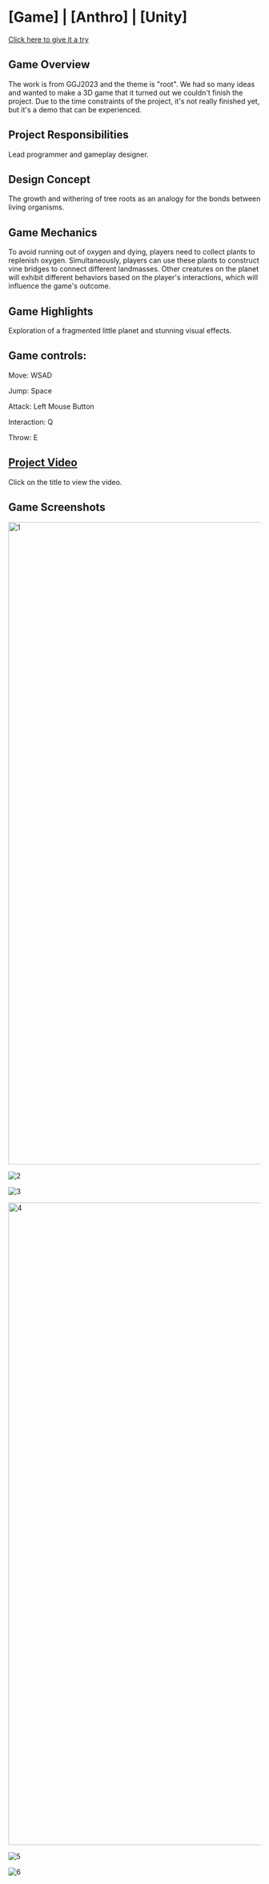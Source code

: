 # [Game] | [Anthro] | [Unity]
[Click here to give it a try](https://shawnjobseeking.itch.io/anthro)

## Game Overview
The work is from GGJ2023 and the theme is "root".
We had so many ideas and wanted to make a 3D game that it turned out we couldn't finish the project.
Due to the time constraints of the project, it's not really finished yet, but it's a demo that can be experienced.

## Project Responsibilities

Lead programmer and gameplay designer.

## Design Concept

The growth and withering of tree roots as an analogy for the bonds between living organisms.

## Game Mechanics

To avoid running out of oxygen and dying, players need to collect plants to replenish oxygen. Simultaneously, players can use these plants to construct vine bridges to connect different landmasses. Other creatures on the planet will exhibit different behaviors based on the player's interactions, which will influence the game's outcome.

## Game Highlights

Exploration of a fragmented little planet and stunning visual effects.

## Game controls:

Move: WSAD

Jump: Space

Attack: Left Mouse Button

Interaction: Q

Throw: E

## [Project Video](https://youtu.be/wbMhmk5jS8s)
Click on the title to view the video.

## Game Screenshots
<img width="1280" alt="1" src="https://github.com/Shawn0791/Anthro/assets/128385054/8192767b-80e4-44c4-8dca-bc7168d091b3">

![2](https://github.com/Shawn0791/Anthro/assets/128385054/5ddd72b6-4998-441f-b6ce-a7b691fe0b68)

![3](https://github.com/Shawn0791/Anthro/assets/128385054/2df212b3-063c-4e90-8acf-bbe4041f0a5c)

<img width="1280" alt="4" src="https://github.com/Shawn0791/Anthro/assets/128385054/0bdd86be-fd07-4318-98a3-dff161a6b946">

![5](https://github.com/Shawn0791/Anthro/assets/128385054/3ca54825-704e-400f-bad6-1718b0a33487)

![6](https://github.com/Shawn0791/Anthro/assets/128385054/155d6225-055d-4957-85ef-3ed974c5b8ef)

 
